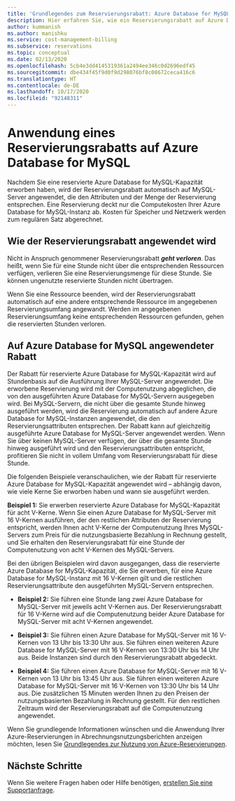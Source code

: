 ```yaml
---
title: 'Grundlegendes zum Reservierungsrabatt: Azure Database for MySQL'
description: Hier erfahren Sie, wie ein Reservierungsrabatt auf Azure Database for MySQL angewendet wird.
author: kummanish
ms.author: manishku
ms.service: cost-management-billing
ms.subservice: reservations
ms.topic: conceptual
ms.date: 02/13/2020
ms.openlocfilehash: 5cb4e3dd4145319361a2494ee346c0d2696edf45
ms.sourcegitcommit: dbe434f45f9d0f9d298076bf8c08672ceca416c6
ms.translationtype: HT
ms.contentlocale: de-DE
ms.lasthandoff: 10/17/2020
ms.locfileid: "92148311"
---
```

# <a name="how-a-reservation-discount-is-applied-to-azure-database-for-mysql"></a>Anwendung eines Reservierungsrabatts auf Azure Database for MySQL

Nachdem Sie eine reservierte Azure Database for MySQL-Kapazität erworben haben, wird der Reservierungsrabatt automatisch auf MySQL-Server angewendet, die den Attributen und der Menge der Reservierung entsprechen. Eine Reservierung deckt nur die Computekosten Ihrer Azure Database for MySQL-Instanz ab. Kosten für Speicher und Netzwerk werden zum regulären Satz abgerechnet.

## <a name="how-reservation-discount-is-applied"></a>Wie der Reservierungsrabatt angewendet wird

Nicht in Anspruch genommener Reservierungsrabatt ***geht verloren***. Das heißt, wenn Sie für eine Stunde nicht über die entsprechenden Ressourcen verfügen, verlieren Sie eine Reservierungsmenge für diese Stunde. Sie können ungenutzte reservierte Stunden nicht übertragen.</br>

Wenn Sie eine Ressource beenden, wird der Reservierungsrabatt automatisch auf eine andere entsprechende Ressource im angegebenen Reservierungsumfang angewandt. Werden im angegebenen Reservierungsumfang keine entsprechenden Ressourcen gefunden, gehen die reservierten Stunden verloren.

## <a name="discount-applied-to-azure-database-for-mysql"></a>Auf Azure Database for MySQL angewendeter Rabatt

Der Rabatt für reservierte Azure Database for MySQL-Kapazität wird auf Stundenbasis auf die Ausführung Ihrer MySQL-Server angewendet. Die erworbene Reservierung wird mit der Computenutzung abgeglichen, die von den ausgeführten Azure Database for MySQL-Servern ausgegeben wird. Bei MySQL-Servern, die nicht über die gesamte Stunde hinweg ausgeführt werden, wird die Reservierung automatisch auf andere Azure Database for MySQL-Instanzen angewendet, die den Reservierungsattributen entsprechen. Der Rabatt kann auf gleichzeitig ausgeführte Azure Database for MySQL-Server angewendet werden. Wenn Sie über keinen MySQL-Server verfügen, der über die gesamte Stunde hinweg ausgeführt wird und den Reservierungsattributen entspricht, profitieren Sie nicht in vollem Umfang vom Reservierungsrabatt für diese Stunde.

Die folgenden Beispiele veranschaulichen, wie der Rabatt für reservierte Azure Database for MySQL-Kapazität angewendet wird – abhängig davon, wie viele Kerne Sie erworben haben und wann sie ausgeführt werden.

**Beispiel 1:** Sie erwerben reservierte Azure Database for MySQL-Kapazität für acht V-Kerne. Wenn Sie einen Azure Database for MySQL-Server mit 16 V-Kernen ausführen, der den restlichen Attributen der Reservierung entspricht, werden Ihnen acht V-Kerne der Computenutzung Ihres MySQL-Servers zum Preis für die nutzungsbasierte Bezahlung in Rechnung gestellt, und Sie erhalten den Reservierungsrabatt für eine Stunde der Computenutzung von acht V-Kernen des MySQL-Servers.</br>

Bei den übrigen Beispielen wird davon ausgegangen, dass die reservierte Azure Database for MySQL-Kapazität, die Sie erwerben, für eine Azure Database for MySQL-Instanz mit 16 V-Kernen gilt und die restlichen Reservierungsattribute den ausgeführten MySQL-Servern entsprechen.

* **Beispiel 2:** Sie führen eine Stunde lang zwei Azure Database for MySQL-Server mit jeweils acht V-Kernen aus. Der Reservierungsrabatt für 16 V-Kerne wird auf die Computenutzung beider Azure Database for MySQL-Server mit acht V-Kernen angewendet.

* **Beispiel 3:** Sie führen einen Azure Database for MySQL-Server mit 16 V-Kernen von 13 Uhr bis 13:30 Uhr aus. Sie führen einen weiteren Azure Database for MySQL-Server mit 16 V-Kernen von 13:30 Uhr bis 14 Uhr aus. Beide Instanzen sind durch den Reservierungsrabatt abgedeckt.

* **Beispiel 4:** Sie führen einen Azure Database for MySQL-Server mit 16 V-Kernen von 13 Uhr bis 13:45 Uhr aus. Sie führen einen weiteren Azure Database for MySQL-Server mit 16 V-Kernen von 13:30 Uhr bis 14 Uhr aus. Die zusätzlichen 15 Minuten werden Ihnen zu den Preisen der nutzungsbasierten Bezahlung in Rechnung gestellt. Für den restlichen Zeitraum wird der Reservierungsrabatt auf die Computenutzung angewendet.

Wenn Sie grundlegende Informationen wünschen und die Anwendung Ihrer Azure-Reservierungen in Abrechnungsnutzungsberichten anzeigen möchten, lesen Sie [Grundlegendes zur Nutzung von Azure-Reservierungen](./understand-reserved-instance-usage-ea.md).

## <a name="next-steps"></a>Nächste Schritte

Wenn Sie weitere Fragen haben oder Hilfe benötigen, [erstellen Sie eine Supportanfrage](https://go.microsoft.com/fwlink/?linkid=2083458).